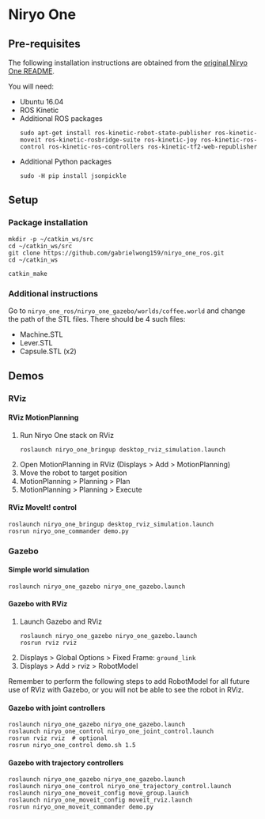 # Niryo One
## Pre-requisites
The following installation instructions are obtained from the [original Niryo One README](https://github.com/NiryoRobotics/niryo_one_ros).

You will need:
* Ubuntu 16.04
* ROS Kinetic
* Additional ROS packages
    ```
    sudo apt-get install ros-kinetic-robot-state-publisher ros-kinetic-moveit ros-kinetic-rosbridge-suite ros-kinetic-joy ros-kinetic-ros-control ros-kinetic-ros-controllers ros-kinetic-tf2-web-republisher
    ```
* Additional Python packages
    ```
    sudo -H pip install jsonpickle
    ```

## Setup
### Package installation
```
mkdir -p ~/catkin_ws/src
cd ~/catkin_ws/src
git clone https://github.com/gabrielwong159/niryo_one_ros.git
cd ~/catkin_ws

catkin_make
```

### Additional instructions
Go to `niryo_one_ros/niryo_one_gazebo/worlds/coffee.world` and change the path of the STL files. There should be 4 such files:
* Machine.STL
* Lever.STL
* Capsule.STL (x2)

## Demos
### RViz
#### RViz MotionPlanning
1. Run Niryo One stack on RViz
    ```
    roslaunch niryo_one_bringup desktop_rviz_simulation.launch
    ```
1. Open MotionPlanning in RViz (Displays > Add > MotionPlanning)
1. Move the robot to target position
1. MotionPlanning > Planning > Plan
1. MotionPlanning > Planning > Execute

#### RViz MoveIt! control
```
roslaunch niryo_one_bringup desktop_rviz_simulation.launch
rosrun niryo_one_commander demo.py
```

### Gazebo
#### Simple world simulation
```
roslaunch niryo_one_gazebo niryo_one_gazebo.launch
```

#### Gazebo with RViz
1. Launch Gazebo and RViz
    ```
    roslaunch niryo_one_gazebo niryo_one_gazebo.launch
    rosrun rviz rviz
    ```
1. Displays > Global Options > Fixed Frame: `ground_link`
1. Displays > Add > rviz > RobotModel

Remember to perform the following steps to add RobotModel for all future use of RViz with Gazebo, or you will not be able to see the robot in RViz.

#### Gazebo with joint controllers
```
roslaunch niryo_one_gazebo niryo_one_gazebo.launch
roslaunch niryo_one_control niryo_one_joint_control.launch
rosrun rviz rviz  # optional
rosrun niryo_one_control demo.sh 1.5
```

#### Gazebo with trajectory controllers
```
roslaunch niryo_one_gazebo niryo_one_gazebo.launch
roslaunch niryo_one_control niryo_one_trajectory_control.launch
roslaunch niryo_one_moveit_config move_group.launch
roslaunch niryo_one_moveit_config moveit_rviz.launch
rosrun niryo_one_moveit_commander demo.py
```
